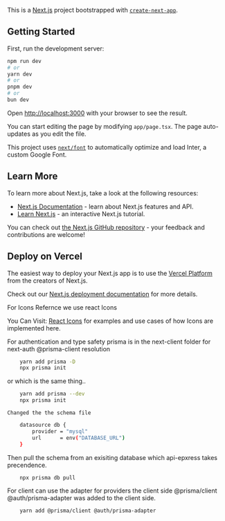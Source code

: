 This is a [Next.js](https://nextjs.org/) project bootstrapped with [`create-next-app`](https://github.com/vercel/next.js/tree/canary/packages/create-next-app).

## Getting Started

First, run the development server:

```bash
npm run dev
# or
yarn dev
# or
pnpm dev
# or
bun dev
```

Open [http://localhost:3000](http://localhost:3000) with your browser to see the result.

You can start editing the page by modifying `app/page.tsx`. The page auto-updates as you edit the file.

This project uses [`next/font`](https://nextjs.org/docs/basic-features/font-optimization) to automatically optimize and load Inter, a custom Google Font.

## Learn More

To learn more about Next.js, take a look at the following resources:

- [Next.js Documentation](https://nextjs.org/docs) - learn about Next.js features and API.
- [Learn Next.js](https://nextjs.org/learn) - an interactive Next.js tutorial.

You can check out [the Next.js GitHub repository](https://github.com/vercel/next.js/) - your feedback and contributions are welcome!

## Deploy on Vercel

The easiest way to deploy your Next.js app is to use the [Vercel Platform](https://vercel.com/new?utm_medium=default-template&filter=next.js&utm_source=create-next-app&utm_campaign=create-next-app-readme) from the creators of Next.js.

Check out our [Next.js deployment documentation](https://nextjs.org/docs/deployment) for more details.



For Icons Refernce we use react Icons

You Can Visit: [React Icons](https://react-icons.github.io/react-icons/) for examples and use cases of how Icons are implemented here.

For authentication and type safety prisma is in the next-client folder for next-auth @prisma-client resolution

```sh
    yarn add prisma -D
    npx prisma init
```
or which is the same thing..

```sh
    yarn add prisma --dev
    npx prisma init
```


    Changed the the schema file

```sh
    datasource db {
        provider = "mysql"
        url      = env("DATABASE_URL")
    }
```

Then pull the schema from an exisiting database which api-epxress takes precendence.

```sh
    npx prisma db pull

```

For client can use the adapter for providers the client side  @prisma/client @auth/prisma-adapter was added to the client side.

```sh
    yarn add @prisma/client @auth/prisma-adapter
    
```